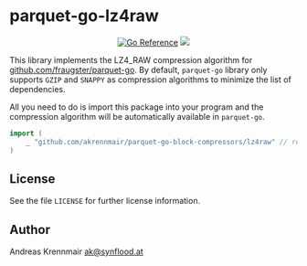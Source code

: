 # parquet-go-lz4raw

<p align="center">
<a href="https://pkg.go.dev/github.com/akrennmair/parquet-go-lz4raw"><img src="https://pkg.go.dev/badge/github.com/akrennmair/parquet-go-lz4raw.svg" alt="Go Reference"></a>
<a href="https://github.com/akrennmair/parquet-go-lz4raw/blob/main/LICENSE"><img src="https://img.shields.io/badge/license-Apache%202-blue"></a>
</p>

This library implements the LZ4\_RAW compression algorithm for [github.com/fraugster/parquet-go](github.com/fraugster/parquet-go). By default,
`parquet-go` library only supports `GZIP` and `SNAPPY` as compression algorithms to minimize the list
of dependencies.

All you need to do is import this package into your program and the compression
algorithm will be automatically available in `parquet-go`.

```go
import (
    _ "github.com/akrennmair/parquet-go-block-compressors/lz4raw" // registers the LZ4 block compressor with the LZ4_RAW compression type with parquet-go
)
```

## License

See the file `LICENSE` for further license information.

## Author

Andreas Krennmair <ak@synflood.at>
